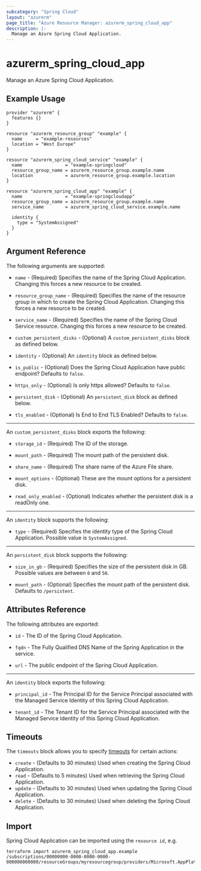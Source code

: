 ```yaml
---
subcategory: "Spring Cloud"
layout: "azurerm"
page_title: "Azure Resource Manager: azurerm_spring_cloud_app"
description: |-
  Manage an Azure Spring Cloud Application.
---
```


# azurerm_spring_cloud_app

Manage an Azure Spring Cloud Application.

## Example Usage

```hcl
provider "azurerm" {
  features {}
}

resource "azurerm_resource_group" "example" {
  name     = "example-resources"
  location = "West Europe"
}

resource "azurerm_spring_cloud_service" "example" {
  name                = "example-springcloud"
  resource_group_name = azurerm_resource_group.example.name
  location            = azurerm_resource_group.example.location
}

resource "azurerm_spring_cloud_app" "example" {
  name                = "example-springcloudapp"
  resource_group_name = azurerm_resource_group.example.name
  service_name        = azurerm_spring_cloud_service.example.name

  identity {
    type = "SystemAssigned"
  }
}
```

## Argument Reference

The following arguments are supported:

* `name` - (Required) Specifies the name of the Spring Cloud Application. Changing this forces a new resource to be created.

* `resource_group_name` - (Required) Specifies the name of the resource group in which to create the Spring Cloud Application. Changing this forces a new resource to be created.

* `service_name` - (Required) Specifies the name of the Spring Cloud Service resource. Changing this forces a new resource to be created.

* `custom_persistent_disks` - (Optional) A `custom_persistent_disks` block as defined below.
  
* `identity` - (Optional) An `identity` block as defined below.

* `is_public` - (Optional) Does the Spring Cloud Application have public endpoint? Defaults to `false`.

* `https_only` - (Optional) Is only https allowed? Defaults to `false`.

* `persistent_disk` - (Optional) An `persistent_disk` block as defined below.

* `tls_enabled` - (Optional) Is End to End TLS Enabled? Defaults to `false`.

---
An `custom_persistent_disks` block exports the following:

* `storage_id` - (Required) The ID of the storage.

* `mount_path` - (Required) The mount path of the persistent disk.

* `share_name` - (Required) The share name of the Azure File share.

* `mount_options` - (Optional) These are the mount options for a persistent disk.

* `read_only_enabled` - (Optional) Indicates whether the persistent disk is a readOnly one.

---

An `identity` block supports the following:

* `type` - (Required) Specifies the identity type of the Spring Cloud Application. Possible value is `SystemAssigned`.

---

An `persistent_disk` block supports the following:

* `size_in_gb` - (Required) Specifies the size of the persistent disk in GB. Possible values are between `0` and `50`.

* `mount_path` - (Optional) Specifies the mount path of the persistent disk. Defaults to `/persistent`.

## Attributes Reference

The following attributes are exported:

* `id` - The ID of the Spring Cloud Application.

* `fqdn` - The Fully Qualified DNS Name of the Spring Application in the service.

* `url` - The public endpoint of the Spring Cloud Application.

---

An `identity` block exports the following:

* `principal_id` - The Principal ID for the Service Principal associated with the Managed Service Identity of this Spring Cloud Application.

* `tenant_id` - The Tenant ID for the Service Principal associated with the Managed Service Identity of this Spring Cloud Application.

## Timeouts

The `timeouts` block allows you to specify [timeouts](https://www.terraform.io/docs/configuration/resources.html#timeouts) for certain actions:

* `create` - (Defaults to 30 minutes) Used when creating the Spring Cloud Application.
* `read` - (Defaults to 5 minutes) Used when retrieving the Spring Cloud Application.
* `update` - (Defaults to 30 minutes) Used when updating the Spring Cloud Application.
* `delete` - (Defaults to 30 minutes) Used when deleting the Spring Cloud Application.

## Import

Spring Cloud Application can be imported using the `resource id`, e.g.

```shell
terraform import azurerm_spring_cloud_app.example /subscriptions/00000000-0000-0000-0000-000000000000/resourceGroups/myresourcegroup/providers/Microsoft.AppPlatform/Spring/myservice/apps/myapp
```
